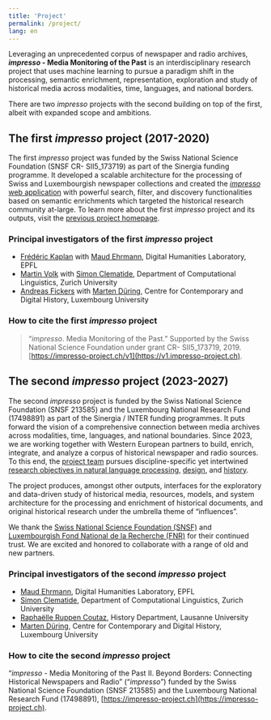```yaml
---
title: 'Project'
permalink: /project/
lang: en
---
```


Leveraging an unprecedented corpus of newspaper and radio archives, **_impresso_ - Media Monitoring of the Past** is an interdisciplinary research project that uses machine learning to pursue a paradigm shift in the processing, semantic enrichment, representation, exploration and study of historical media across modalities, time, languages, and national borders.

<!-- more -->

There are two _impresso_ projects with the second building on top of the first, albeit with expanded scope and ambitions.

## The first *impresso* project (2017-2020)

The first *impresso* project was funded by the Swiss National Science Foundation (SNSF CR- SII5_173719) as part of the Sinergia funding programme. It developed a scalable architecture for the processing of Swiss and Luxembourgish newspaper collections and created the [*impresso* web application](https://impresso-project.ch/app/)  with powerful search, filter, and discovery functionalities based on semantic enrichments which targeted the historical research community at-large. To learn more about the first *impresso* project and its outputs, visit the [previous project homepage](https://v1.impresso-project.ch).

### Principal investigators of the first *impresso* project

- [Frédéric Kaplan](/people/frederic-kaplan/) with [Maud Ehrmann](/people/maud-ehrmann/), Digital Humanities Laboratory, EPFL
- [Martin Volk](/people/martin-volk/) with [Simon Clematide](/people/simon-clematide/), Department of Computational Linguistics, Zurich University
- [Andreas Fickers](/people/andreas-fickers/) with [Marten Düring](/people/marten-duering/), Centre for Contemporary and Digital History, Luxembourg University

### How to cite the first *impresso* project

> “*impresso*. Media Monitoring of the Past.” Supported by the Swiss National Science Foundation under grant CR- SII5_173719, 2019. [https://impresso-project.ch/v1](https://v1.impresso-project.ch).

## The second *impresso* project (2023-2027)

The second *impresso* project is funded by the Swiss National Science Foundation (SNSF 213585) and the Luxembourg National Research Fund (17498891) as part of the Sinergia / INTER funding programmes. It puts forward the vision of a comprehensive connection between media archives across modalities, time, languages, and national boundaries. Since 2023, we are working together with Western European partners to build, enrich, integrate, and analyze a corpus of historical newspaper and radio sources. To this end, the [project team](/consortium/team/) pursues discipline-specific yet intertwined [research objectives in natural language processing](/project/linguistics/), [design](/project/design/), and [history](/project/history/).

The project produces, amongst other outputs, interfaces for the exploratory and data-driven study of historical media, resources, models, and system architecture for the processing and enrichment of historical documents, and original historical research under the umbrella theme of “influences”.

We thank the [Swiss National Science Foundation (SNSF)](https://www.snf.ch/en) and [Luxembourgish Fond National de la Recherche (FNR)](https://www.fnr.lu/) for their continued trust. We are excited and honored to collaborate with a range of old and new partners.

### Principal investigators of the second *impresso* project

- [Maud Ehrmann](/people/maud-ehrmann/), Digital Humanities Laboratory, EPFL
- [Simon Clematide](/people/simon-clematide/), Department of Computational Linguistics, Zurich University
- [Raphaëlle Ruppen Coutaz](/people/raphaelleruppen), History Department, Lausanne University
- [Marten Düring](/people/marten-duering/), Centre for Contemporary and Digital History, Luxembourg University

### How to cite the second *impresso* project

“*impresso* - Media Monitoring of the Past II. Beyond Borders: Connecting Historical Newspapers and Radio” (“*impresso*”) funded by the Swiss National Science Foundation (SNSF 213585) and the Luxembourg National Research Fund (17498891), [https://impresso-project.ch](https://impresso-project.ch).

<!--
What can we do with yesterday’s news? Historical newspapers are mirrors of past societies. Published over centuries on a regular basis, they record wars and minor events, report on international, national and local matters, and document day-to-day life. They reflect the political, social and economic contexts in which they were produced and help us understand how people in the past experienced their time. In recent years, newspapers were mass-digitised and are now readily available for consultation online. Keyword search remains the most popular way to find interesting articles - but is there a better way?


{% assign figure=page.figure[0] %}
{% include figure.html %}

The Swiss-Luxembourgish project impresso. Media Monitoring of the Past thinks there is and uses text mining tools to extract, process, link and visualise information from Luxembourgish and Swiss newspapers. This allows us for example to track the mentions of specific persons and places over time, to explore thematics such as sports or culture and to detect reused text passages across newspapers. To access and explore all this newly generated data we developed a new user interface and a range of didactic materials which help to foster a better understanding of the advantages and challenges of digitisation.

Learn more about the project with this clip:

&nbsp;

<div class="video-container respect-margin">
<iframe src="https://www.youtube-nocookie.com/embed/2njluhEd3pg" frameborder="0" allow="accelerometer; autoplay; encrypted-media; gyroscope; picture-in-picture" allowfullscreen></iframe>
</div>
-->
